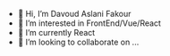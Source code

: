 - 👋 Hi, I’m Davoud Aslani Fakour
- 👀 I’m interested in FrontEnd/Vue/React
- 🌱 I’m currently React
- 💞️ I’m looking to collaborate on ...

<!---
davodaslanifakor/davodaslanifakor is a ✨ special ✨ repository because its `README.md` (this file) appears on your GitHub profile.
You can click the Preview link to take a look at your changes.
--->
